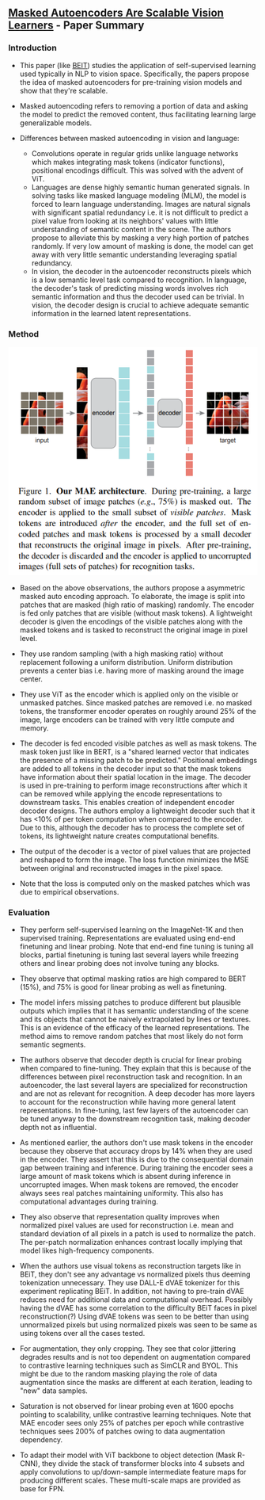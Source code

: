 ## [Masked Autoencoders Are Scalable Vision Learners](https://arxiv.org/pdf/2111.06377.pdf) - Paper Summary

### Introduction

- This paper (like [BEIT](BEITSummary.md)) studies the application of self-supervised learning used typically in NLP to vision space. Specifically, the papers propose the idea of masked autoencoders for pre-training vision models and show that they're scalable.

- Masked autoencoding refers to removing a portion of data and asking the model to predict the removed content, thus facilitating learning large generalizable models.

- Differences between masked autoencoding in vision and language:
	- Convolutions operate in regular grids unlike language networks which makes integrating mask tokens (indicator functions), positional encodings difficult. This was solved with the advent of ViT.
	- Languages are dense highly semantic human generated signals. In solving tasks like masked language modeling (MLM), the model is forced to learn language understanding. Images are natural signals with significant spatial redundancy i.e. it is not difficult to predict a pixel value from looking at its neighbors' values with little understanding of semantic content in the scene. The authors propose to alleviate this by masking a very high portion of patches randomly. If very low amount of masking is done, the model can get away with very little semantic understanding leveraging spatial redundancy.
	- In vision, the decoder in the autoencoder reconstructs pixels which is a low semantic level task compared to recognition. In language, the decoder's task of predicting missing words involves rich semantic information and thus the decoder used can be trivial. In vision, the decoder design is crucial to achieve adequate semantic information in the learned latent representations.

### Method

<img src="../paperSummaries/mae1.PNG?raw=true"/>

- Based on the above observations, the authors propose a asymmetric masked auto encoding approach. To elaborate, the image is split into patches that are masked (high ratio of masking) randomly. The encoder is fed only patches that are visible (without mask tokens). A lightweight decoder is given the encodings of the visible patches along with the masked tokens and is tasked to reconstruct the original image in pixel level.

- They use random sampling (with a high masking ratio) without replacement following a uniform distribution. Uniform distribution prevents a center bias i.e. having more of masking around the image center.

- They use ViT as the encoder which is applied only on the visible or unmasked patches. Since masked patches are removed i.e. no masked tokens, the transformer encoder operates on roughly around 25% of the image, large encoders can be trained with very little compute and memory. 

- The decoder is fed encoded visible patches as well as mask tokens. The mask token just like in BERT, is a "shared learned vector that indicates the presence of a missing patch to be predicted." Positional embeddings are added to all tokens in the decoder input so that the mask tokens have information about their spatial location in the image. The decoder is used in pre-training to perform image reconstructions after which it can be removed while applying the encode representations to downstream tasks. This enables creation of independent encoder decoder designs. The authors employ a lightweight decoder such that it has <10% of per token computation when compared to the encoder. Due to this, although the decoder has to process the complete set of tokens, its lightweight nature creates computational benefits.

- The output of the decoder is a vector of pixel values that are projected and reshaped to form the image. The loss function minimizes the MSE between original and reconstructed images in the pixel space. 

- Note that the loss is computed only on the masked patches which was due to empirical observations.

### Evaluation

- They perform self-supervised learning on the ImageNet-1K and then supervised training. Representations are evaluated using end-end finetuning  and linear probing. Note that end-end fine tuning is tuning all blocks, partial finetuning is tuning last several layers while freezing others and linear probing does not involve tuning any blocks.

- They observe that optimal masking ratios are high compared to BERT (15%), and 75% is good for linear probing as well as finetuning.

- The model infers missing patches to produce different but plausible outputs which implies that it has semantic understanding of the scene and its objects that cannot be naively extrapolated by lines or textures. This is an evidence of the efficacy of the learned representations. The method aims to remove random patches that most likely do not form semantic segments.

- The authors observe that decoder depth is crucial for linear probing when compared to fine-tuning. They explain that this is because of the differences between pixel reconstruction task and recognition. In an autoencoder, the last several layers are specialized for reconstruction and are not as relevant for recognition. A deep decoder has more layers to account for the reconstruction while having more general latent representations. In fine-tuning, last few layers of the autoencoder can be tuned anyway to the downstream recognition task, making decoder depth not as influential.

- As mentioned earlier, the authors don't use mask tokens in the encoder because they observe that accuracy drops by 14% when they are used in the encoder. They assert that this is due to the consequential domain gap between training and inference. During training the encoder sees a large amount of mask tokens which is absent during inference in uncorrupted images.  When mask tokens are removed, the encoder always sees real patches maintaining uniformity. This also has computational advantages during training.

- They also observe that representation quality improves when normalized pixel values are used for reconstruction i.e. mean and standard deviation of all pixels in a patch is used to normalize the patch. The per-patch normalization enhances contrast locally implying that model likes high-frequency components.

- When the authors use visual tokens as reconstruction targets like in BEiT, they don't see any advantage vs normalized pixels thus deeming tokenization unnecessary. They use DALL-E dVAE tokenizer for this experiment replicating BEiT. In addition, not having to pre-train dVAE reduces need for additional data and computational overhead. Possibly having the dVAE has some correlation to the difficulty BEiT faces in pixel reconstruction(?) Using dVAE tokens was seen to be better than using unnormalized pixels but using normalized pixels was seen to be same as using tokens over all the cases tested.

- For augmentation, they only cropping. They see that color jittering degrades results and is not too dependent on augmentation compared to contrastive learning techniques such as SimCLR and BYOL. This might be due to the random masking playing the role of data augmentation since the masks are different at each iteration, leading to "new" data samples.

- Saturation is not observed for linear probing even at 1600 epochs pointing to scalability, unlike contrastive learning techniques. Note that MAE encoder sees only 25% of patches per epoch while contrastive techniques sees 200% of patches owing to data augmentation dependency.

- To adapt their model with ViT backbone to object detection (Mask R-CNN), they divide the stack of transformer blocks into 4 subsets and apply convolutions to up/down-sample intermediate feature maps for producing different scales. These multi-scale maps are provided as base for FPN.

